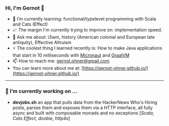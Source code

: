 ### Hi, I'm Gernot 👋

- 🌱 I’m currently learning: functional/typelevel programming with Scala and Cats (Effect)
- 📈 The margin I'm currently trying to improve on: implementation speed.
- 💬 Ask me about: i3wm, history (American colonial and European late antiquity), Effective Altruism
- ⚡ The coolest thing I learned recently is: How to make Java applications that start in 10 milliseconds with [Micronaut](https://micronaut.io/) and [GraalVM](https://www.graalvm.org/)
- 📫 How to reach me: gernot.ohner@gmail.com
- You can learn more about me at: [https://gernot-ohner.github.io/](https://gernot-ohner.github.io/)

---

### 🔭 I’m currently working on ...

- **devjobs.sh** 
  an app that pulls data from the HackerNews Who's Hiring posts, parses them and exposes them via a HTTP interface, all fully async and built with composable monads and no exceptions \[_Scala, Cats Effect, doobie, http4s_\] 
  
